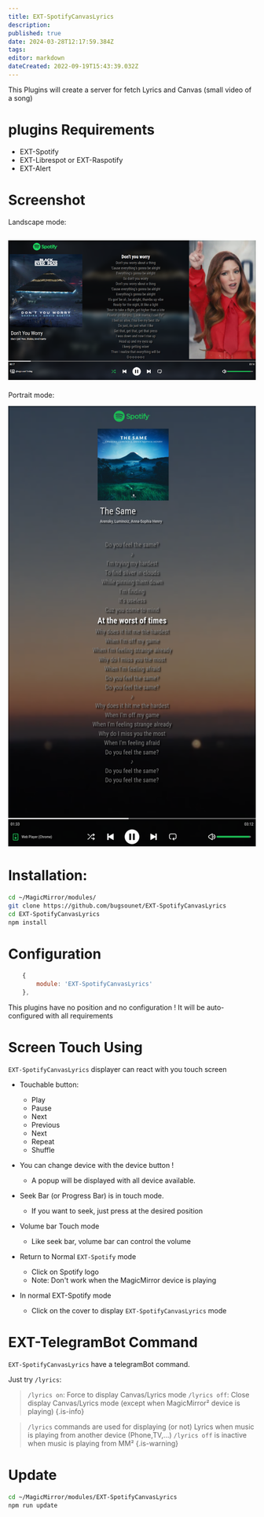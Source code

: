 ```yaml
---
title: EXT-SpotifyCanvasLyrics
description: 
published: true
date: 2024-03-28T12:17:59.384Z
tags: 
editor: markdown
dateCreated: 2022-09-19T15:43:39.032Z
---
```


This Plugins will create a server for fetch Lyrics and Canvas (small video of a song)
 
 # plugins Requirements
  * EXT-Spotify
  * EXT-Librespot or EXT-Raspotify
  * EXT-Alert

 # Screenshot
 
Landscape mode:

![landscape.png](/resources/spotifycanvaslyrics/landscape.png)
---
Portrait mode:

![portrait.png](/resources/spotifycanvaslyrics/portrait.png)

 # Installation:
 
 ```sh
 cd ~/MagicMirror/modules/
 git clone https://github.com/bugsounet/EXT-SpotifyCanvasLyrics
 cd EXT-SpotifyCanvasLyrics
 npm install
 ```
 
 # Configuration
 
```js
    {
        module: 'EXT-SpotifyCanvasLyrics'
    },
 ```
 
 This plugins have no position and no configuration !
 It will be auto-configured with all requirements
 
 # Screen Touch Using
 
 `EXT-SpotifyCanvasLyrics` displayer can react with you touch screen
 
 * Touchable button:
    * Play
    * Pause
    * Next
    * Previous
    * Next
    * Repeat
    * Shuffle
  
  * You can change device with the device button !
    * A popup will be displayed with all device available.
  
  * Seek Bar (or Progress Bar) is in touch mode. 
    * If you want to seek, just press at the desired position
  
  * Volume bar Touch mode
    * Like seek bar, volume bar can control the volume

  * Return to Normal `EXT-Spotify` mode
    * Click on Spotify logo
    * Note: Don't work when the MagicMirror device is playing
    
  * In normal EXT-Spotify mode
    * Click on the cover to display `EXT-SpotifyCanvasLyrics` mode

 # EXT-TelegramBot Command
 `EXT-SpotifyCanvasLyrics` have a telegramBot command.
 
 Just try `/lyrics`:
 
> `/lyrics on`: Force to display Canvas/Lyrics mode
> `/lyrics off`: Close display Canvas/Lyrics mode (except when MagicMirror² device is playing)
{.is-info}

> `/lyrics` commands are used for displaying (or not) Lyrics when music is playing from another device (Phone,TV,…)
> `/lyrics off` is inactive when music is playing from MM²
{.is-warning}


 # Update
 
 ```sh
 cd ~/MagicMirror/modules/EXT-SpotifyCanvasLyrics
 npm run update
 ```
